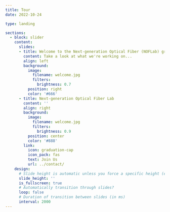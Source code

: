 ```yaml
---
title: Tour
date: 2022-10-24

type: landing

sections:
  - block: slider
    content:
      slides:
      - title: Welcome to the Next-generation Optical Fiber (NOFLab) group
        content: Take a look at what we're working on...
        align: left
        background:
          image:
            filename: welcome.jpg
            filters:
              brightness: 0.7
          position: right
          color: '#666'
      - title: Next-generation Optical Fiber Lab
        content: ''
        align: right
        background:
          image:
            filename: welcome.jpg
            filters:
              brightness: 0.9
          position: center
          color: '#888'
        link:
          icon: graduation-cap
          icon_pack: fas
          text: Join Us
          url: ../contact/
    design:
      # Slide height is automatic unless you force a specific height (e.g. '400px')
      slide_height: ''
      is_fullscreen: true
      # Automatically transition through slides?
      loop: false
      # Duration of transition between slides (in ms)
      interval: 2000
---
```

